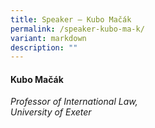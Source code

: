 ```yaml
---
title: Speaker – Kubo Mačák
permalink: /speaker-kubo-ma-k/
variant: markdown
description: ""
---
```

#### **Kubo Mačák**

*Professor of International Law, <br> University of Exeter*